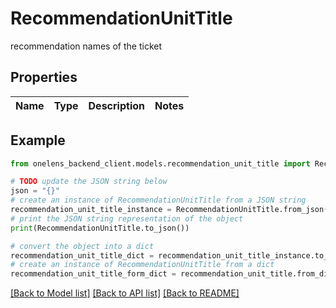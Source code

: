 # RecommendationUnitTitle

recommendation names of the ticket

## Properties

Name | Type | Description | Notes
------------ | ------------- | ------------- | -------------

## Example

```python
from onelens_backend_client.models.recommendation_unit_title import RecommendationUnitTitle

# TODO update the JSON string below
json = "{}"
# create an instance of RecommendationUnitTitle from a JSON string
recommendation_unit_title_instance = RecommendationUnitTitle.from_json(json)
# print the JSON string representation of the object
print(RecommendationUnitTitle.to_json())

# convert the object into a dict
recommendation_unit_title_dict = recommendation_unit_title_instance.to_dict()
# create an instance of RecommendationUnitTitle from a dict
recommendation_unit_title_form_dict = recommendation_unit_title.from_dict(recommendation_unit_title_dict)
```
[[Back to Model list]](../README.md#documentation-for-models) [[Back to API list]](../README.md#documentation-for-api-endpoints) [[Back to README]](../README.md)


